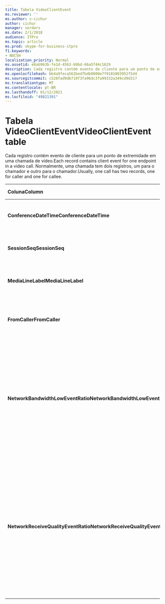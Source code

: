 ```yaml
---
title: Tabela VideoClientEvent
ms.reviewer: ''
ms.author: v-cichur
author: cichur
manager: serdars
ms.date: 2/1/2018
audience: ITPro
ms.topic: article
ms.prod: skype-for-business-itpro
f1.keywords:
- NOCSH
localization_priority: Normal
ms.assetid: e8ab963b-fe1d-45b3-b9bd-66a5f44c1629
description: Cada registro contém evento de cliente para um ponto de extremidade em uma chamada de vídeo. Normalmente, uma chamada tem dois registros, um para o chamador e outro para o chamador.
ms.openlocfilehash: bb4a9feca562bed7bdb0080e7f9181003952f5d4
ms.sourcegitcommit: c528fad9db719f3fa96dc3fa99332a349cd9d317
ms.translationtype: MT
ms.contentlocale: pt-BR
ms.lasthandoff: 01/12/2021
ms.locfileid: "49821391"
---
```

# <a name="videoclientevent-table"></a><span data-ttu-id="f7331-104">Tabela VideoClientEvent</span><span class="sxs-lookup"><span data-stu-id="f7331-104">VideoClientEvent table</span></span>
 
<span data-ttu-id="f7331-105">Cada registro contém evento de cliente para um ponto de extremidade em uma chamada de vídeo.</span><span class="sxs-lookup"><span data-stu-id="f7331-105">Each record contains client event for one endpoint in a video call.</span></span> <span data-ttu-id="f7331-106">Normalmente, uma chamada tem dois registros, um para o chamador e outro para o chamador.</span><span class="sxs-lookup"><span data-stu-id="f7331-106">Usually, one call has two records, one for caller and one for callee.</span></span>
  
|<span data-ttu-id="f7331-107">**Coluna**</span><span class="sxs-lookup"><span data-stu-id="f7331-107">**Column**</span></span>|<span data-ttu-id="f7331-108">**Tipo de dados**</span><span class="sxs-lookup"><span data-stu-id="f7331-108">**Data Type**</span></span>|<span data-ttu-id="f7331-109">**Chave/Índice**</span><span class="sxs-lookup"><span data-stu-id="f7331-109">**Key/Index**</span></span>|<span data-ttu-id="f7331-110">**Detalhes**</span><span class="sxs-lookup"><span data-stu-id="f7331-110">**Details**</span></span>|
|:-----|:-----|:-----|:-----|
|<span data-ttu-id="f7331-111">**ConferenceDateTime**</span><span class="sxs-lookup"><span data-stu-id="f7331-111">**ConferenceDateTime**</span></span> <br/> |<span data-ttu-id="f7331-112">datetime</span><span class="sxs-lookup"><span data-stu-id="f7331-112">datetime</span></span>  <br/> |<span data-ttu-id="f7331-113">Primário</span><span class="sxs-lookup"><span data-stu-id="f7331-113">Primary</span></span>  <br/> |<span data-ttu-id="f7331-114">Referenciado na tabela [MediaLine](medialine-0.md).</span><span class="sxs-lookup"><span data-stu-id="f7331-114">Referenced from the [MediaLine table](medialine-0.md).</span></span>  <br/> |
|<span data-ttu-id="f7331-115">**SessionSeq**</span><span class="sxs-lookup"><span data-stu-id="f7331-115">**SessionSeq**</span></span> <br/> |<span data-ttu-id="f7331-116">int</span><span class="sxs-lookup"><span data-stu-id="f7331-116">int</span></span>  <br/> |<span data-ttu-id="f7331-117">Primário</span><span class="sxs-lookup"><span data-stu-id="f7331-117">Primary</span></span>  <br/> |<span data-ttu-id="f7331-118">Referenciado na tabela [MediaLine](medialine-0.md).</span><span class="sxs-lookup"><span data-stu-id="f7331-118">Referenced from the [MediaLine table](medialine-0.md).</span></span>  <br/> |
|<span data-ttu-id="f7331-119">**MediaLineLabel**</span><span class="sxs-lookup"><span data-stu-id="f7331-119">**MediaLineLabel**</span></span> <br/> |<span data-ttu-id="f7331-120">tinyint</span><span class="sxs-lookup"><span data-stu-id="f7331-120">tinyint</span></span>  <br/> |<span data-ttu-id="f7331-121">Primário</span><span class="sxs-lookup"><span data-stu-id="f7331-121">Primary</span></span>  <br/> |<span data-ttu-id="f7331-122">Referenciado na tabela [MediaLine](medialine-0.md).</span><span class="sxs-lookup"><span data-stu-id="f7331-122">Referenced from the [MediaLine table](medialine-0.md).</span></span>  <br/> |
|<span data-ttu-id="f7331-123">**FromCaller**</span><span class="sxs-lookup"><span data-stu-id="f7331-123">**FromCaller**</span></span> <br/> |<span data-ttu-id="f7331-124">bit</span><span class="sxs-lookup"><span data-stu-id="f7331-124">bit</span></span>  <br/> |<span data-ttu-id="f7331-125">Primário</span><span class="sxs-lookup"><span data-stu-id="f7331-125">Primary</span></span>  <br/> |<span data-ttu-id="f7331-126">0: Dados do destinatário da chamada</span><span class="sxs-lookup"><span data-stu-id="f7331-126">0: Callee's data</span></span>  <br/> <span data-ttu-id="f7331-127">1: Dados do chamador</span><span class="sxs-lookup"><span data-stu-id="f7331-127">1: Caller's data</span></span>  <br/> |
|<span data-ttu-id="f7331-128">**NetworkBandwidthLowEventRatio**</span><span class="sxs-lookup"><span data-stu-id="f7331-128">**NetworkBandwidthLowEventRatio**</span></span> <br/> || <br/> |<span data-ttu-id="f7331-129">Porcentagem de sessão em que o evento LowBandwidth foi acionado para o estado 'Bad'.</span><span class="sxs-lookup"><span data-stu-id="f7331-129">Percentage of session the LowBandwidth event was fired for 'Bad' state.</span></span> <span data-ttu-id="f7331-130">A largura de banda disponível é insuficiente para uma experiência de voz aceitável.</span><span class="sxs-lookup"><span data-stu-id="f7331-130">The available bandwidth is insufficient for an acceptable voice experience.</span></span>  <br/> |
|<span data-ttu-id="f7331-131">**NetworkReceiveQualityEventRatio**</span><span class="sxs-lookup"><span data-stu-id="f7331-131">**NetworkReceiveQualityEventRatio**</span></span> <br/> || <br/> |<span data-ttu-id="f7331-132">Porcentagem de sessão em que o evento ReceiveSendQuality foi acionado para o estado 'Bad'.</span><span class="sxs-lookup"><span data-stu-id="f7331-132">Percentage of session the ReceiveSendQuality event was fired for 'Bad' state.</span></span>  <br/> <span data-ttu-id="f7331-133">A qualidade da rede em termos de trem tremida ou perda de pacotes é grave e afeta a qualidade do áudio recebido.</span><span class="sxs-lookup"><span data-stu-id="f7331-133">Network quality in terms of jitter or packet loss is severe and impacts the quality of audio being received.</span></span>  <br/> |
   

